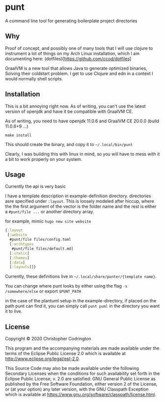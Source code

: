 # punt

A command line tool for generating boilerplate project directories

## Why

Proof of concept, and possibly one of many tools that I will use clojure
to instrument a lot of things on my Arch Linux installation, which I am
documenting here: (dotfiles)[https://github.com/ccod/dotfiles]

GraalVM is a new tool that allows Java to generate optimized binaries, 
Solving their coldstart problem. I get to use Clojure and edn in a context
I would normally shell scripts.

## Installation

This is a bit annoying right now. As of writing, you can't use the latest
version of openjdk and have it be compatible with GraalVM CE.

As of writing, you need to have openjdk 11.0.6 and GraalVM CE 20.0.0 (build
11.0.6+9 ...)

`make install`

This should create the binary, and copy it to `~/.local/bin/punt`

Clearly, I was building this with linux in mind, so you will have to mess with
it a bit to work properly on your system.

## Usage

Currently the api is very basic

I have a template description in example-definition directory.
directories asre specified under `:layout`. This is loosely modeled
after hiccup, where the the first argument of the vector is the folder name and
the rest is either a `#punt/file ...` or another directory array.

for example, mimic `hugo new site website`

```clojure
{:layout
 [:website
  #punt/file files/config.toml
  [:archtypes
   #punt/file files/default.md]
  [:static]
  [:themes]
  [:data]
  [:layouts]]}
```

Currently, these definitions live in `~/.local/share/punter/{template name}`.

You can change where punt looks by either using the flag `-s /somewhere/else` or export `$PUNT_PATH`

in the case of the plantuml setup in the example-directory, if placed on the
path punt can find it, you can simply call `punt puml` in the directory you want
it to live.

## License

Copyright © 2020 Christopher Codrington

This program and the accompanying materials are made available under the
terms of the Eclipse Public License 2.0 which is available at
http://www.eclipse.org/legal/epl-2.0.

This Source Code may also be made available under the following Secondary
Licenses when the conditions for such availability set forth in the Eclipse
Public License, v. 2.0 are satisfied: GNU General Public License as published by
the Free Software Foundation, either version 2 of the License, or (at your
option) any later version, with the GNU Classpath Exception which is available
at https://www.gnu.org/software/classpath/license.html.
